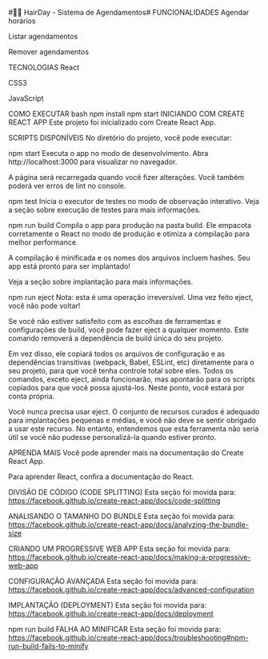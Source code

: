 #💇‍♀️ HairDay - Sistema de Agendamentos#
FUNCIONALIDADES
Agendar horários

Listar agendamentos

Remover agendamentos

TECNOLOGIAS
React

CSS3

JavaScript

COMO EXECUTAR
bash
npm install
npm start
INICIANDO COM CREATE REACT APP
Este projeto foi inicializado com Create React App.

SCRIPTS DISPONÍVEIS
No diretório do projeto, você pode executar:

npm start
Executa o app no modo de desenvolvimento.
Abra http://localhost:3000 para visualizar no navegador.

A página será recarregada quando você fizer alterações.
Você também poderá ver erros de lint no console.

npm test
Inicia o executor de testes no modo de observação interativo.
Veja a seção sobre execução de testes para mais informações.

npm run build
Compila o app para produção na pasta build.
Ele empacota corretamente o React no modo de produção e otimiza a compilação para melhor performance.

A compilação é minificada e os nomes dos arquivos incluem hashes.
Seu app está pronto para ser implantado!

Veja a seção sobre implantação para mais informações.

npm run eject
Nota: esta é uma operação irreversível. Uma vez feito eject, você não pode voltar!

Se você não estiver satisfeito com as escolhas de ferramentas e configurações de build, você pode fazer eject a qualquer momento. Este comando removerá a dependência de build única do seu projeto.

Em vez disso, ele copiará todos os arquivos de configuração e as dependências transitivas (webpack, Babel, ESLint, etc) diretamente para o seu projeto, para que você tenha controle total sobre eles. Todos os comandos, exceto eject, ainda funcionarão, mas apontarão para os scripts copiados para que você possa ajustá-los. Neste ponto, você estará por conta própria.

Você nunca precisa usar eject. O conjunto de recursos curados é adequado para implantações pequenas e médias, e você não deve se sentir obrigado a usar este recurso. No entanto, entendemos que esta ferramenta não seria útil se você não pudesse personalizá-la quando estiver pronto.

APRENDA MAIS
Você pode aprender mais na documentação do Create React App.

Para aprender React, confira a documentação do React.

DIVISÃO DE CÓDIGO (CODE SPLITTING)
Esta seção foi movida para: https://facebook.github.io/create-react-app/docs/code-splitting

ANALISANDO O TAMANHO DO BUNDLE
Esta seção foi movida para: https://facebook.github.io/create-react-app/docs/analyzing-the-bundle-size

CRIANDO UM PROGRESSIVE WEB APP
Esta seção foi movida para: https://facebook.github.io/create-react-app/docs/making-a-progressive-web-app

CONFIGURAÇÃO AVANÇADA
Esta seção foi movida para: https://facebook.github.io/create-react-app/docs/advanced-configuration

IMPLANTAÇÃO (DEPLOYMENT)
Esta seção foi movida para: https://facebook.github.io/create-react-app/docs/deployment

npm run build FALHA AO MINIFICAR
Esta seção foi movida para: https://facebook.github.io/create-react-app/docs/troubleshooting#npm-run-build-fails-to-minify

